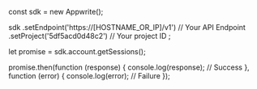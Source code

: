 const sdk = new Appwrite();

sdk
    .setEndpoint('https://[HOSTNAME_OR_IP]/v1') // Your API Endpoint
    .setProject('5df5acd0d48c2') // Your project ID
;

let promise = sdk.account.getSessions();

promise.then(function (response) {
    console.log(response); // Success
}, function (error) {
    console.log(error); // Failure
});